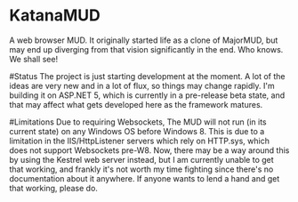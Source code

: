 # KatanaMUD
A web browser MUD. It originally started life as a clone of MajorMUD, but may end up diverging from that vision significantly in the end. Who knows. We shall see!


#Status
The project is just starting development at the moment. A lot of the ideas are very new and in a lot of flux, so things may change rapidly. I'm building it on ASP.NET 5, which is currently in a pre-release beta state, and that may affect what gets developed here as the framework matures.

#Limitations
Due to requiring Websockets, The MUD will not run (in its current state) on any Windows OS before Windows 8. This is due to a limitation in the IIS/HttpListener servers which rely on HTTP.sys, which does not support Websockets pre-W8. Now, there may be a way around this by using the Kestrel web server instead, but I am currently unable to get that working, and frankly it's not worth my time fighting since there's no documentation about it anywhere. If anyone wants to lend a hand and get that working, please do.
